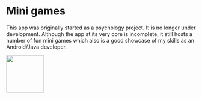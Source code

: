 # Mini games
This app was originally started as a psychology project. It is no longer under development. Although the app at its very core is incomplete, it still hosts a number of fun mini games which also is a good showcase of my skills as an Android/Java developer.

<img src="https://imgur.com/VJBAPyh.png" width="100" height="100">

